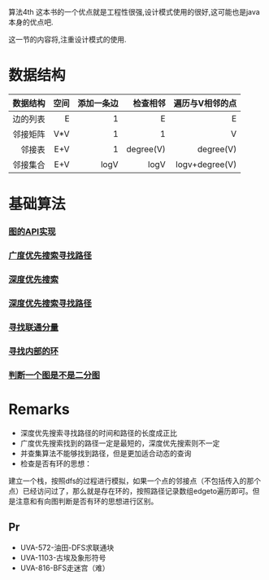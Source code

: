 算法4th 这本书的一个优点就是工程性很强,设计模式使用的很好,这可能也是java本身的优点吧.

这一节的内容将,注重设计模式的使用.

# 数据结构

| 数据结构  |  空间   | 添加一条边 | 检查相邻 | 遍历与V相邻的点 |
| --------: | -------: | -------: | --------: | -------: |
| 边的列表  |    E    |    1    |     E    |    E    |
| 邻接矩阵  |   V*V   |    1    |    1     |    V    |
| 邻接表    |   E+V   |    1    | degree(V)|degree(V)|
| 邻接集合  |E+V       |logV    |logV      |logv+degree(V)|

# 基础算法


### [图的API实现](Graph.cpp)

### [广度优先搜索寻找路径](BreadthFirstPaths.cpp)

### [深度优先搜索](DepthFirstSearch.cpp)

### [深度优先搜索寻找路径](DepthFirstPaths.cpp)

### [寻找联通分量](CC.cpp)

### [寻找内部的环](Cycle.cpp)

### [判断一个图是不是二分图](Bipartite.cpp)

# Remarks

- 深度优先搜索寻找路径的时间和路径的长度成正比
- 广度优先搜索找到的路径一定是最短的，深度优先搜索则不一定
- 并查集算法不能够找到路径，但是更加适合动态的查询
- 检查是否有环的思想：

建立一个栈，按照dfs的过程进行模拟，如果一个点的邻接点（不包括传入的那个点）已经访问过了，那么就是存在环的，按照路径记录数组edgeto遍历即可。但是注意和有向图判断是否有环的思想进行区别。



## Pr

- UVA-572-油田-DFS求联通块
- UVA-1103-古埃及象形符号
- UVA-816-BFS走迷宫（难）
